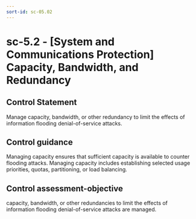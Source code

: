 ```yaml
---
sort-id: sc-05.02
---
```


# sc-5.2 - \[System and Communications Protection\] Capacity, Bandwidth, and Redundancy

## Control Statement

Manage capacity, bandwidth, or other redundancy to limit the effects of information flooding denial-of-service attacks.

## Control guidance

Managing capacity ensures that sufficient capacity is available to counter flooding attacks. Managing capacity includes establishing selected usage priorities, quotas, partitioning, or load balancing.

## Control assessment-objective

capacity, bandwidth, or other redundancies to limit the effects of information flooding denial-of-service attacks are managed.
